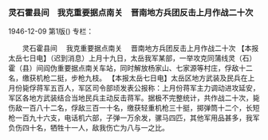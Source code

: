### 灵石霍县间　我克重要据点南关　晋南地方兵团反击上月作战二十次

1946-12-09
第1版()
专栏：

　　灵石霍县间
  　我克重要据点南关
  　晋南地方兵团反击上月作战二十次
    【本报太岳七日电】（迟到消息）上月十九日，太岳我军某部，一举攻克同蒲线灵（石）霍（县）间阎伪重要据点南关车站，同时解放杨家山、七家源等村庄，俘敌十二名，缴获机枪二挺，步枪九枝。
    【本报太岳七日电】太岳区地方武装及民兵在上月份毙俘蒋军五百人，军区司令部顷发表公报称：上月份蒋军主力调动进攻延安，军区各地方武装结合当地民兵主动反击蒋军。据极不完整统计，共作战二十次，毙伤敌一百八十二名，俘敌三百一十名，缴获轻重机枪三十挺，掷弹筒十二个，长短枪一百九十六支，电话机六部，子弹一万余发，骡马四匹，其他军用品甚多，我军负伤四十名，牺牲十一人，敌我伤亡为八与一之比。
